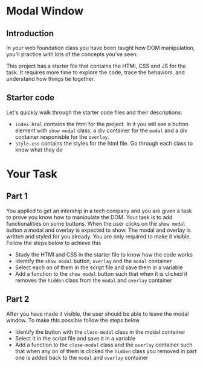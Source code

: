 # Modal Window 

## Introduction

In your web foundation class you have been taught how DOM manipulation, you'll practice with lots of the concepts you've seen: 

This project has a starter file that contains the HTMl, CSS and JS for the task. It requires more time to explore the code, trace the behaviors, and understand how things tie together.

## Starter code

Let's quickly walk through the starter code files and their descriptions:

- `index.html` contains the html for the project. In it you will see a button element with `show modal` class, a div container for the `modal` and a div container responisble for the `overlay`.
- `style.css` contains the styles for the html file. Go through each class to know what they do 

# Your Task

## Part 1
You applied to get an intership in a tech company and you are given a task to prove you know how to manipulate the DOM. Your task is to add functionalities on some buttons. When the user clicks on the `show modal` button a modal and overlay is expected to show. The modal and overlay is written and styled for you already. You are only required to make it visible. Follow the steps below to achieve this 
- Study the HTMl and CSS in the starter file to know how the code works
- Identify the `show modal` button, `overlay` and the `modal` container
- Select each on of them in the script file and save them in a variable
- Add a function to the `show modal` button such that when it is clicked it removes the `hidden` class from the `modal` and `overlay` container


## Part 2
After you have made it visible, the user should be able to leave the modal window. To make this possible follow the steps below
- Identify the button with the `close-modal` class in the modal container
- Select it in the script file and save it in a variable
- Add a function to the `close-modal` class and the `overlay` container such that when any on of them is clicked the `hidden` class you removed in part one is added back to the `modal` and `overlay` container
